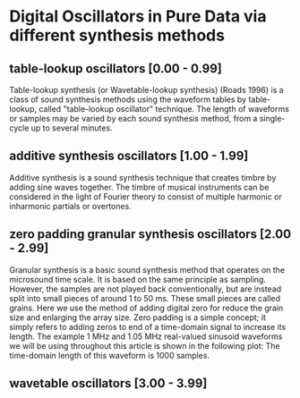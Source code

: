 # Digital Oscillators in Pure Data via different synthesis methods

## table-lookup oscillators [0.00 - 0.99]
Table-lookup synthesis (or Wavetable-lookup synthesis) (Roads 1996) 
is a class of sound synthesis methods using the waveform tables by table-lookup, 
called "table-lookup oscillator" technique. 
The length of waveforms or samples may be varied by each sound synthesis method, 
from a single-cycle up to several minutes.

## additive synthesis oscillators [1.00 - 1.99]
Additive synthesis is a sound synthesis technique that creates timbre 
by adding sine waves together. 
The timbre of musical instruments can be considered 
in the light of Fourier theory to consist of multiple harmonic 
or inharmonic partials or overtones.

## zero padding granular synthesis oscillators [2.00 - 2.99]
Granular synthesis is a basic sound synthesis method that operates on the microsound time scale. 
It is based on the same principle as sampling. 
However, the samples are not played back conventionally, 
but are instead split into small pieces of around 1 to 50 ms. These small pieces are called grains.
Here we use the method of adding digital zero for reduce the grain size and enlarging the array size.
Zero padding is a simple concept; 
it simply refers to adding zeros to end of a time-domain signal to increase its length. 
The example 1 MHz and 1.05 MHz real-valued sinusoid waveforms we will be using throughout 
this article is shown in the following plot: The time-domain length of this waveform is 1000 samples.

## wavetable oscillators [3.00 - 3.99]
